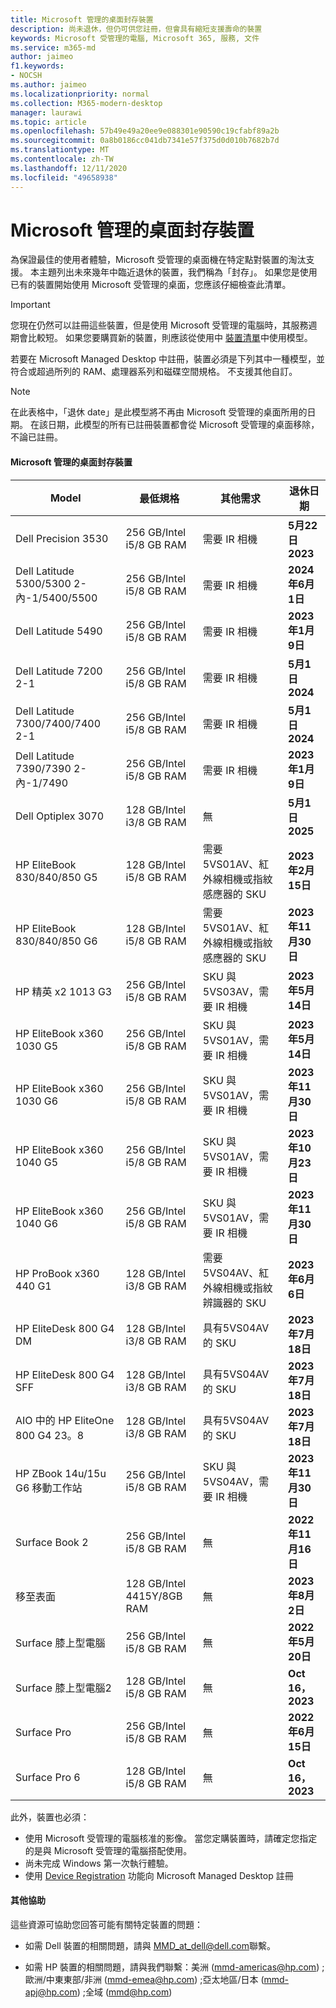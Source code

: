 ```yaml
---
title: Microsoft 管理的桌面封存裝置
description: 尚未退休，但仍可供您註冊，但會具有縮短支援壽命的裝置
keywords: Microsoft 受管理的電腦, Microsoft 365, 服務, 文件
ms.service: m365-md
author: jaimeo
f1.keywords:
- NOCSH
ms.author: jaimeo
ms.localizationpriority: normal
ms.collection: M365-modern-desktop
manager: laurawi
ms.topic: article
ms.openlocfilehash: 57b49e49a20ee9e088301e90590c19cfabf89a2b
ms.sourcegitcommit: 0a8b0186cc041db7341e57f375d0d010b7682b7d
ms.translationtype: MT
ms.contentlocale: zh-TW
ms.lasthandoff: 12/11/2020
ms.locfileid: "49658938"
---
```

# <a name="microsoft-managed-desktop-archived-devices"></a>Microsoft 管理的桌面封存裝置

為保證最佳的使用者體驗，Microsoft 受管理的桌面機在特定點對裝置的淘汰支援。 本主題列出未來幾年中臨近退休的裝置，我們稱為「封存」。 如果您是使用已有的裝置開始使用 Microsoft 受管理的桌面，您應該仔細檢查此清單。

>[!IMPORTANT]
>您現在仍然可以註冊這些裝置，但是使用 Microsoft 受管理的電腦時，其服務週期會比較短。 如果您要購買新的裝置，則應該從使用中 [裝置清單](./device-list.md)中使用模型。

<!-- Microsoft 365 E5; Device as a Service -->
<!-- Split from device & technologies topic. Destination topic for aka.ms/device-list  -->
若要在 Microsoft Managed Desktop 中註冊，裝置必須是下列其中一種模型，並符合或超過所列的 RAM、處理器系列和磁碟空間規格。 不支援其他自訂。



>[!NOTE]
>在此表格中，「退休 date」是此模型將不再由 Microsoft 受管理的桌面所用的日期。 在該日期，此模型的所有已註冊裝置都會從 Microsoft 受管理的桌面移除，不論已註冊。

#### <a name="microsoft-managed-desktop-archived-devices"></a>Microsoft 管理的桌面封存裝置

| Model  | 最低規格  | 其他需求   | 退休日期 |
|---------|---------|---------|---------|
|Dell Precision 3530| 256 GB/Intel i5/8 GB RAM | 需要 IR 相機 | **5月22日2023** |
|Dell Latitude 5300/5300 2-內-1/5400/5500 | 256 GB/Intel i5/8 GB RAM | 需要 IR 相機 | **2024年6月1日**  |
|Dell Latitude 5490 | 256 GB/Intel i5/8 GB RAM | 需要 IR 相機 | **2023年1月9日** |
|Dell Latitude 7200 2-1 | 256 GB/Intel i5/8 GB RAM | 需要 IR 相機 | **5月1日2024** |
|Dell Latitude 7300/7400/7400 2-1 | 256 GB/Intel i5/8 GB RAM | 需要 IR 相機 | **5月1日2024**  |
|Dell Latitude 7390/7390 2-內-1/7490 | 256 GB/Intel i5/8 GB RAM   | 需要 IR 相機 | **2023年1月9日** |
|Dell Optiplex 3070 | 128 GB/Intel i3/8 GB RAM | 無 | **5月1日2025**  |
|HP EliteBook 830/840/850 G5| 128 GB/Intel i5/8 GB RAM | 需要5VS01AV、紅外線相機或指紋感應器的 SKU  | **2023年2月15日** |
|HP EliteBook 830/840/850 G6| 128 GB/Intel i5/8 GB RAM | 需要5VS01AV、紅外線相機或指紋感應器的 SKU  | **2023年11月30日** |
|HP 精英 x2 1013 G3| 256 GB/Intel i5/8 GB RAM | SKU 與5VS03AV，需要 IR 相機 |**2023年5月14日** |
|HP EliteBook x360 1030 G5| 256 GB/Intel i5/8 GB RAM | SKU 與5VS01AV，需要 IR 相機 |**2023年5月14日** |
|HP EliteBook x360 1030 G6| 256 GB/Intel i5/8 GB RAM | SKU 與5VS01AV，需要 IR 相機 |**2023年11月30日** |
|HP EliteBook x360 1040 G5| 256 GB/Intel i5/8 GB RAM | SKU 與5VS01AV，需要 IR 相機 | **2023年10月23日** |
|HP EliteBook x360 1040 G6| 256 GB/Intel i5/8 GB RAM | SKU 與5VS01AV，需要 IR 相機 | **2023年11月30日** |
|HP ProBook x360 440 G1| 128 GB/Intel i3/8 GB RAM | 需要5VS04AV、紅外線相機或指紋辨識器的 SKU | **2023年6月6日** |
|HP EliteDesk 800 G4 DM | 128 GB/Intel i3/8 GB RAM | 具有5VS04AV 的 SKU | **2023年7月18日** |
|HP EliteDesk 800 G4 SFF | 128 GB/Intel i3/8 GB RAM | 具有5VS04AV 的 SKU | **2023年7月18日** |
|AIO 中的 HP EliteOne 800 G4 23。8 |128 GB/Intel i3/8 GB RAM |具有5VS04AV 的 SKU| **2023年7月18日** |
|HP ZBook 14u/15u G6 移動工作站 |256 GB/Intel i5/8 GB RAM |SKU 與5VS04AV，需要 IR 相機| **2023年11月30日** |
|Surface Book 2| 256 GB/Intel i5/8 GB RAM | 無 | **2022年11月16日** |
|移至表面| 128 GB/Intel 4415Y/8GB RAM | 無 | **2023年8月2日** |
|Surface 膝上型電腦| 256 GB/Intel i5/8 GB RAM | 無 | **2022年5月20日** |
|Surface 膝上型電腦2| 128 GB/Intel i5/8 GB RAM | 無 | **Oct 16，2023** |
|Surface Pro| 256 GB/Intel i5/8 GB RAM | 無 | **2022年6月15日** |
|Surface Pro 6| 128 GB/Intel i5/8 GB RAM | 無 | **Oct 16，2023** |

此外，裝置也必須：

- 使用 Microsoft 受管理的電腦核准的影像。 當您定購裝置時，請確定您指定的是與 Microsoft 受管理的電腦搭配使用。
- 尚未完成 Windows 第一次執行體驗。
- 使用 [Device Registration](https://aka.ms/mmddrhelp) 功能向 Microsoft Managed Desktop 註冊

#### <a name="additional-help"></a>其他協助

這些資源可協助您回答可能有關特定裝置的問題：

- 如需 Dell 裝置的相關問題，請與 [MMD_at_dell@dell.com](mailto:MMD_at_dell@dell.com)聯繫。

- 如需 HP 裝置的相關問題，請與我們聯繫：美洲 ([mmd-americas@hp.com](mailto:mmd-americas@hp.com)) ;歐洲/中東東部/非洲 ([mmd-emea@hp.com](mailto:mmd-emea@hp.com)) ;亞太地區/日本 ([mmd-apj@hp.com](mailto:mmd-apj@hp.com)) ;全域 ([mmd@hp.com](mailto:mmd@hp.com)) 

